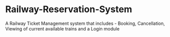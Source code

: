 # Railway-Reservation-System

A Railway Ticket Management system that includes - Booking, Cancellation, Viewing of current available trains and a Login module 
